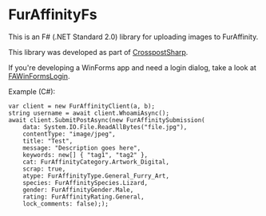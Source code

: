 # FurAffinityFs

This is an F# (.NET Standard 2.0) library for uploading images to FurAffinity.

This library was developed as part of [CrosspostSharp](https://github.com/libertyernie/CrosspostSharp).

If you're developing a WinForms app and need a login dialog, take a look at [FAWinFormsLogin](https://github.com/libertyernie/FAWinFormsLogin).

Example (C#):

	var client = new FurAffinityClient(a, b);
	string username = await client.WhoamiAsync();
	await client.SubmitPostAsync(new FurAffinitySubmission(
		data: System.IO.File.ReadAllBytes("file.jpg"),
		contentType: "image/jpeg",
		title: "Test",
		message: "Description goes here",
		keywords: new[] { "tag1", "tag2" },
		cat: FurAffinityCategory.Artwork_Digital,
		scrap: true,
		atype: FurAffinityType.General_Furry_Art,
		species: FurAffinitySpecies.Lizard,
		gender: FurAffinityGender.Male,
		rating: FurAffinityRating.General,
		lock_comments: false););
